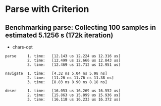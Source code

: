 # Parse with Criterion 


## Benchmarking parse: Collecting 100 samples in estimated 5.1256 s (172k iteration)
- chars-opt
```                                                                      
parse     1. time:   [12.143 us 12.224 us 12.316 us]
          2. time:   [12.499 us 12.666 us 12.843 us] 
          3. time:   [12.469 us 12.712 us 12.951 us] 
```

```
navigate  1. time:   [4.32 ns 5.04 ns 5.98 ns]
          2. time:   [11.26 ns 11.76 ns 11.38 ns]
          3. time:   [8.83 ns 8.90 ns 8.18 ns] 
```

```
deser     1. time:   [16.053 us 16.269 us 16.552 us]
          2. time:   [15.863 us 15.899 us 15.936 us]  
          3. time:   [16.118 us 16.233 us 16.372 us]
```